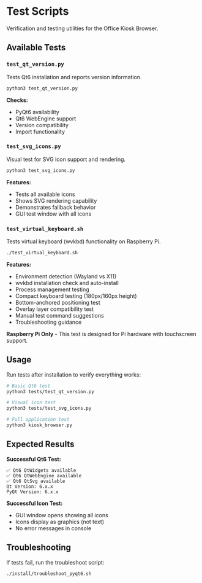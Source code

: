 # Test Scripts

Verification and testing utilities for the Office Kiosk Browser.

## Available Tests

### `test_qt_version.py`
Tests Qt6 installation and reports version information.
```bash
python3 test_qt_version.py
```

**Checks:**
- PyQt6 availability
- Qt6 WebEngine support
- Version compatibility
- Import functionality

### `test_svg_icons.py` 
Visual test for SVG icon support and rendering.
```bash
python3 test_svg_icons.py
```

**Features:**
- Tests all available icons
- Shows SVG rendering capability
- Demonstrates fallback behavior
- GUI test window with all icons

### `test_virtual_keyboard.sh`
Tests virtual keyboard (wvkbd) functionality on Raspberry Pi.
```bash
./test_virtual_keyboard.sh
```

**Features:**
- Environment detection (Wayland vs X11)
- wvkbd installation check and auto-install
- Process management testing
- Compact keyboard testing (180px/160px height)
- Bottom-anchored positioning test
- Overlay layer compatibility test
- Manual test command suggestions
- Troubleshooting guidance

**Raspberry Pi Only** - This test is designed for Pi hardware with touchscreen support.

## Usage

Run tests after installation to verify everything works:

```bash
# Basic Qt6 test
python3 tests/test_qt_version.py

# Visual icon test  
python3 tests/test_svg_icons.py

# Full application test
python3 kiosk_browser.py
```

## Expected Results

**Successful Qt6 Test:**
```
✅ Qt6 QtWidgets available
✅ Qt6 QtWebEngine available  
✅ Qt6 QtSvg available
Qt Version: 6.x.x
PyQt Version: 6.x.x
```

**Successful Icon Test:**
- GUI window opens showing all icons
- Icons display as graphics (not text)
- No error messages in console

## Troubleshooting

If tests fail, run the troubleshoot script:
```bash
./install/troubleshoot_pyqt6.sh
```

